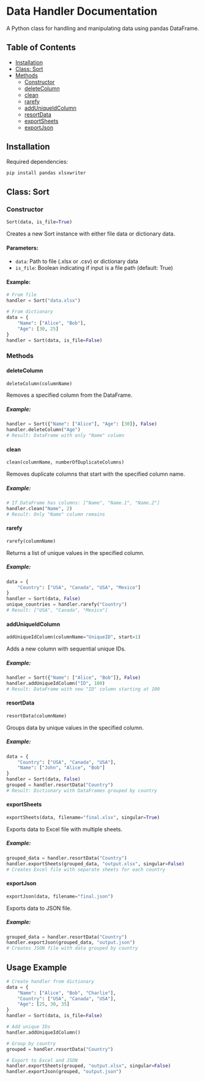 # Data Handler Documentation

A Python class for handling and manipulating data using pandas DataFrame.

## Table of Contents
- [Installation](#installation)
- [Class: Sort](#class-sort)
- [Methods](#methods)
  - [Constructor](#constructor)
  - [deleteColumn](#deletecolumn)
  - [clean](#clean)
  - [rarefy](#rarefy)
  - [addUniqueIdColumn](#adduniqueidcolumn)
  - [resortData](#resortdata)
  - [exportSheets](#exportsheets)
  - [exportJson](#exportjson)

## Installation

Required dependencies:
```bash
pip install pandas xlsxwriter
```

## Class: Sort

### Constructor
```python
Sort(data, is_file=True)
```
Creates a new Sort instance with either file data or dictionary data.

#### Parameters:
- `data`: Path to file (.xlsx or .csv) or dictionary data
- `is_file`: Boolean indicating if input is a file path (default: True)

#### Example:
```python
# From file
handler = Sort("data.xlsx")

# From dictionary
data = {
    "Name": ["Alice", "Bob"],
    "Age": [30, 25]
}
handler = Sort(data, is_file=False)
```

### Methods

#### deleteColumn
```python
deleteColumn(columnName)
```
Removes a specified column from the DataFrame.

##### Example:
```python
handler = Sort({"Name": ["Alice"], "Age": [30]}, False)
handler.deleteColumn("Age")
# Result: DataFrame with only "Name" column
```

#### clean
```python
clean(columnName, numberOfDuplicateColumns)
```
Removes duplicate columns that start with the specified column name.

##### Example:
```python
# If DataFrame has columns: ["Name", "Name.1", "Name.2"]
handler.clean("Name", 2)
# Result: Only "Name" column remains
```

#### rarefy
```python
rarefy(columnName)
```
Returns a list of unique values in the specified column.

##### Example:
```python
data = {
    "Country": ["USA", "Canada", "USA", "Mexico"]
}
handler = Sort(data, False)
unique_countries = handler.rarefy("Country")
# Result: ["USA", "Canada", "Mexico"]
```

#### addUniqueIdColumn
```python
addUniqueIdColumn(columnName="UniqueID", start=1)
```
Adds a new column with sequential unique IDs.

##### Example:
```python
handler = Sort({"Name": ["Alice", "Bob"]}, False)
handler.addUniqueIdColumn("ID", 100)
# Result: DataFrame with new "ID" column starting at 100
```

#### resortData
```python
resortData(columnName)
```
Groups data by unique values in the specified column.

##### Example:
```python
data = {
    "Country": ["USA", "Canada", "USA"],
    "Name": ["John", "Alice", "Bob"]
}
handler = Sort(data, False)
grouped = handler.resortData("Country")
# Result: Dictionary with DataFrames grouped by country
```

#### exportSheets
```python
exportSheets(data, filename="final.xlsx", singular=True)
```
Exports data to Excel file with multiple sheets.

##### Example:
```python
grouped_data = handler.resortData("Country")
handler.exportSheets(grouped_data, "output.xlsx", singular=False)
# Creates Excel file with separate sheets for each country
```

#### exportJson
```python
exportJson(data, filename="final.json")
```
Exports data to JSON file.

##### Example:
```python
grouped_data = handler.resortData("Country")
handler.exportJson(grouped_data, "output.json")
# Creates JSON file with data grouped by country
```

## Usage Example

```python
# Create handler from dictionary
data = {
    "Name": ["Alice", "Bob", "Charlie"],
    "Country": ["USA", "Canada", "USA"],
    "Age": [25, 30, 35]
}
handler = Sort(data, is_file=False)

# Add unique IDs
handler.addUniqueIdColumn()

# Group by country
grouped = handler.resortData("Country")

# Export to Excel and JSON
handler.exportSheets(grouped, "output.xlsx", singular=False)
handler.exportJson(grouped, "output.json")
```
